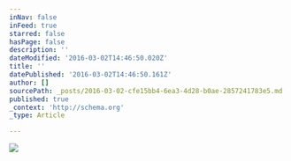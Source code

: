 ```yaml
---
inNav: false
inFeed: true
starred: false
hasPage: false
description: ''
dateModified: '2016-03-02T14:46:50.020Z'
title: ''
datePublished: '2016-03-02T14:46:50.161Z'
author: []
sourcePath: _posts/2016-03-02-cfe15bb4-6ea3-4d28-b0ae-2857241783e5.md
published: true
_context: 'http://schema.org'
_type: Article

---
```

![](https://the-grid-user-content.s3-us-west-2.amazonaws.com/7c04e7b5-e589-4032-a541-00a5d258ce31.jpg)